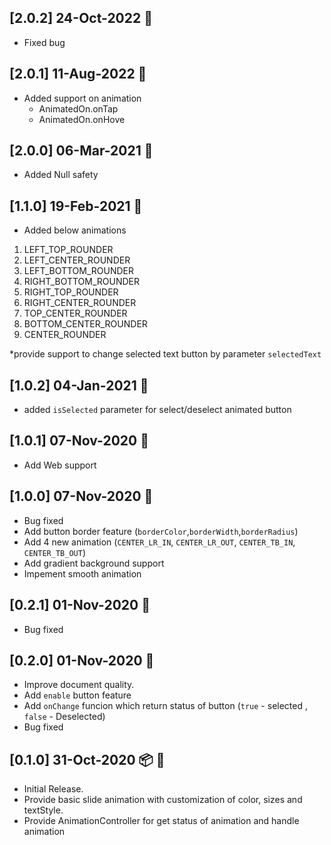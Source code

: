 ## [2.0.2]   24-Oct-2022  :rocket:

* Fixed bug

## [2.0.1]   11-Aug-2022  :rocket:

* Added support on animation
   - AnimatedOn.onTap
   - AnimatedOn.onHove

## [2.0.0]   06-Mar-2021  :rocket:

* Added Null safety


## [1.1.0]   19-Feb-2021  :rocket:

* Added below animations
1) LEFT_TOP_ROUNDER
2) LEFT_CENTER_ROUNDER
3) LEFT_BOTTOM_ROUNDER
4) RIGHT_BOTTOM_ROUNDER
5) RIGHT_TOP_ROUNDER
6) RIGHT_CENTER_ROUNDER
7) TOP_CENTER_ROUNDER
8) BOTTOM_CENTER_ROUNDER
9) CENTER_ROUNDER

*provide support to change selected text button by parameter ```selectedText```

## [1.0.2]   04-Jan-2021  :rocket:

* added ```isSelected``` parameter for select/deselect animated button

## [1.0.1]   07-Nov-2020  :rocket:

* Add Web support

## [1.0.0]   07-Nov-2020  :rocket:

* Bug fixed
* Add button border feature (```borderColor```,```borderWidth```,```borderRadius```)
* Add 4 new animation (```CENTER_LR_IN```, ```CENTER_LR_OUT```, ```CENTER_TB_IN```, ```CENTER_TB_OUT```)
* Add gradient background support 
* Impement smooth animation


## [0.2.1]   01-Nov-2020  :rocket:

* Bug fixed

## [0.2.0]   01-Nov-2020  :rocket:

* Improve document quality.
* Add ```enable``` button feature
* Add ```onChange``` funcion which return status of button (```true``` - selected , ```false``` - Deselected)
* Bug fixed

## [0.1.0]   31-Oct-2020 :package: :rocket:

* Initial Release.
* Provide basic slide animation with customization of color, sizes and textStyle.
* Provide AnimationController for get status of animation and handle animation 
